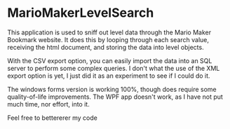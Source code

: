 # MarioMakerLevelSearch

This application is used to sniff out level data through the Mario Maker Bookmark website.
It does this by looping through each search value, receiving the html document, and storing the data into level objects.

With the CSV export option, you can easily import the data into an SQL server to perform some complex queries.
I don't what the use of the XML export option is yet, I just did it as an experiment to see if I could do it.

The windows forms version is working 100%, though does require some quality-of-life improvements.
The WPF app doesn't work, as I have not put much time, nor effort, into it.

Feel free to bettererer my code
